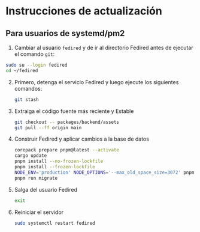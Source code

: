 # Instrucciones de actualización

## Para usuarios de systemd/pm2

1. Cambiar al usuario `fedired` y de ir al directorio Fedired antes de ejecutar el comando `git`:

```sh
sudo su --login fedired
cd ~/fedired
```

2. Primero, detenga el servicio Fedired y luego ejecute los siguientes comandos:
    ```sh
    git stash
    ```
3. Extraiga el código fuente más reciente y Estable
    ```sh
    git checkout -- packages/backend/assets
    git pull --ff origin main
    ```
4. Construir Fedired y aplicar cambios a la base de datos
    ```sh
    corepack prepare pnpm@latest --activate
    cargo update
    pnpm install --no-frozen-lockfile
    pnpm install --frozen-lockfile
    NODE_ENV='production' NODE_OPTIONS='--max_old_space_size=3072' pnpm run rebuild
    pnpm run migrate
    ```
5. Salga del usuario Fedired
     ```sh
    exit
    ```
		
7. Reiniciar el servidor
    ```sh
    sudo systemctl restart fedired
    ```